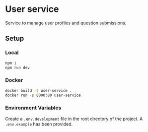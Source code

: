 # User service

Service to manage user profiles and question submissions.

## Setup

### Local

```bash
npm i
npm run dev
```

### Docker

```bash
docker build -t user-service .
docker run -p 8000:80 user-service
```

### Environment Variables

Create a `.env.development` file in the root directory of the project. A `.env.example` has been provided.
